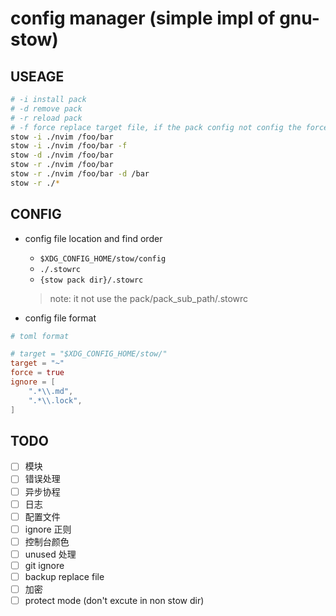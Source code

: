 # config manager (simple impl of gnu-stow)
## USEAGE

```sh
# -i install pack
# -d remove pack
# -r reload pack
# -f force replace target file, if the pack config not config the force option
stow -i ./nvim /foo/bar
stow -i ./nvim /foo/bar -f
stow -d ./nvim /foo/bar
stow -r ./nvim /foo/bar
stow -r ./nvim /foo/bar -d /bar
stow -r ./*
```

## CONFIG

- config file location and find order

    - `$XDG_CONFIG_HOME/stow/config`
    - `./.stowrc`
    - `{stow pack dir}/.stowrc`

    > note: it not use the pack/pack_sub_path/.stowrc

- config file format

```toml
# toml format

# target = "$XDG_CONFIG_HOME/stow/"
target = "~"
force = true
ignore = [
    ".*\\.md",
    ".*\\.lock",
]
```

## TODO

- [ ] 模块
- [ ] 错误处理
- [ ] 异步协程
- [ ] 日志
- [ ] 配置文件
- [ ] ignore 正则
- [ ] 控制台颜色
- [ ] unused 处理
- [ ] git ignore
- [ ] backup replace file
- [ ] 加密
- [ ] protect mode (don't excute in non stow dir)
